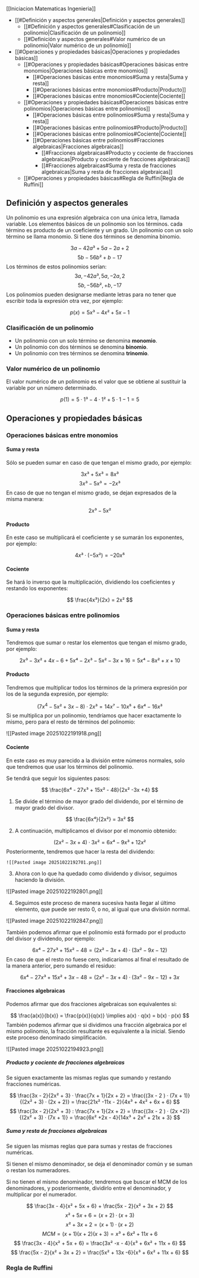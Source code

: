 [[Iniciacion Matematicas Ingenieria]]

- [[#Definición y aspectos generales|Definición y aspectos generales]]
	- [[#Definición y aspectos generales#Clasificación de un polinomio|Clasificación de un polinomio]]
	- [[#Definición y aspectos generales#Valor numérico de un polinomio|Valor numérico de un polinomio]]
- [[#Operaciones y propiedades básicas|Operaciones y propiedades básicas]]
	- [[#Operaciones y propiedades básicas#Operaciones básicas entre monomios|Operaciones básicas entre monomios]]
		- [[#Operaciones básicas entre monomios#Suma y resta|Suma y resta]]
		- [[#Operaciones básicas entre monomios#Producto|Producto]]
		- [[#Operaciones básicas entre monomios#Cociente|Cociente]]
	- [[#Operaciones y propiedades básicas#Operaciones básicas entre polinomios|Operaciones básicas entre polinomios]]
		- [[#Operaciones básicas entre polinomios#Suma y resta|Suma y resta]]
		- [[#Operaciones básicas entre polinomios#Producto|Producto]]
		- [[#Operaciones básicas entre polinomios#Cociente|Cociente]]
		- [[#Operaciones básicas entre polinomios#Fracciones algebraicas|Fracciones algebraicas]]
			- [[#Fracciones algebraicas#Producto y cociente de fracciones algebraicas|Producto y cociente de fracciones algebraicas]]
			- [[#Fracciones algebraicas#Suma y resta de fracciones algebraicas|Suma y resta de fracciones algebraicas]]
	- [[#Operaciones y propiedades básicas#Regla de Ruffini|Regla de Ruffini]]


## Definición y aspectos generales

Un polinomio es una expresión algebraica con una única letra, llamada variable. Los elementos básicos de un polinomio son los términos. cada término es producto de un coeficiente y un grado. Un polinomio con un solo término se llama monomio. Si tiene dos términos se denomina binomio.

$$
3a - 42a³ + 5a -2a +2
$$
$$
5b - 56b² + b - 17
$$
Los términos de estos polinomios serían:
$$
3a, -42a³ ,5a, -2a, 2
$$
$$
5b, -56b², +b, -17
$$
Los polinomios pueden designarse mediante letras para no tener que escribir toda la expresión otra vez, por ejemplo:

$$
p(x) = 5x³ - 4x² + 5x - 1
$$

### Clasificación de un polinomio

- Un polinomio con un solo término se denomina **monomio**.
- Un polinomio con dos términos se denomina **binomio**.
- Un polinomio con tres términos se denomina **trinomio**.

### Valor numérico de un polinomio

El valor numérico de un polinomio es el valor que se obtiene al sustituir la variable por un número determinado.

$$
p(1) = 5 · 1³ - 4 · 1² + 5·1 - 1 = 5
$$

## Operaciones y propiedades básicas

### Operaciones básicas entre monomios

#### Suma y resta

Sólo se pueden sumar en caso de que tengan el mismo grado, por ejemplo:

$$
3x³ + 5x³ = 8x³
$$
$$
3x³ - 5x³ = -2x³
$$
En caso de que no tengan el mismo grado, se dejan expresados de la misma manera:

$$
2x³ - 5x²
$$
#### Producto

En este caso se multiplicará el coeficiente y se sumarán los exponentes, por ejemplo:

$$
4x³ · (-5x²) = -20x⁵
$$
#### Cociente

Se hará lo inverso que la multiplicación, dividiendo los coeficientes y restando los exponentes:

$$
\frac{4x³}{2x} = 2x²
$$

### Operaciones básicas entre polinomios

#### Suma y resta

Tendremos que sumar o restar los elementos que tengan el mismo grado, por ejemplo:

$$
2x³ - 3x² + 4x - 6 + 5x⁴ - 2x³ - 5x² - 3x + 16 = 5x⁴ -8x² +x + 10
$$
#### Producto

Tendremos que multiplicar todos los términos de la primera expresión por los de la segunda expresión, por ejemplo:

$$
(7x^4 - 5x² + 3x - 8) · 2x³ = 14x⁷ - 10x⁵ + 6x⁴ - 16x³
$$
Si se multiplica por un polinomio, tendríamos que hacer exactamente lo mismo, pero para el resto de términos del polinomio:

![[Pasted image 20251022191918.png]]

#### Cociente

En este caso es muy parecido a la división entre números normales, solo que tendremos que usar los términos del polinomio.

Se tendrá que seguir los siguientes pasos:

$$
\frac{6x⁴ - 27x³ + 15x² - 48}{2x² -3x +4}
$$

1) Se divide el término de mayor grado del dividendo, por el término de mayor grado del divisor.

$$
\frac{6x⁴}{2x²} = 3x²
$$

2) A continuación, multiplicamos el divisor por el monomio obtenido:

$$
(2x² - 3x + 4) · 3x² = 6x⁴ - 9x³ + 12x²
$$
	Posteriormente, tendremos que hacer la resta del dividendo:
	
	![[Pasted image 20251022192701.png]]
	
3) Ahora con lo que ha quedado como dividendo y divisor, seguimos haciendo la división.

![[Pasted image 20251022192801.png]]

4) Seguimos este proceso de manera sucesiva hasta llegar al último elemento, que puede ser resto 0, o no, al igual que una división normal.

![[Pasted image 20251022192847.png]]

También podemos afirmar que el polinomio está formado por el producto del divisor y dividendo, por ejemplo:

$$
6x⁴ - 27x³ + 15x² - 48 = (2x² - 3x + 4) · (3x² - 9x - 12)
$$
En caso de que el resto no fuese cero, indicaríamos al final el resultado de la manera anterior, pero sumando el residuo:

$$
6x⁴ - 27x³ + 15x² + 3x - 48 = (2x² - 3x + 4) · (3x² - 9x - 12) + 3x
$$
#### Fracciones algebraicas

Podemos afirmar que dos fracciones algebraicas son equivalentes si:

$$
\frac{a(x)}{b(x)} = \frac{p(x)}{q(x)} \implies a(x) · q(x) = b(x) · p(x)
$$
También podemos afirmar que si dividimos una fracción algebraica por el mismo polinomio, la fracción resultante es equivalente a la inicial. Siendo este proceso denominado simplificación.

![[Pasted image 20251022194923.png]]

##### Producto y cociente de fracciones algebraicas

Se siguen exactamente las mismas reglas que sumando y restando fracciones numéricas.

$$
\frac{3x - 2}{2x² + 3} · \frac{7x + 1}{2x + 2} = \frac{(3x - 2 ) · (7x + 1)} {(2x² + 3) · (2x + 2)} = \frac{21x² -11x - 2}{4x³ + 4x² + 6x + 6}
$$
$$
\frac{3x - 2}{2x² + 3} : \frac{7x + 1}{2x + 2} = \frac{(3x - 2 ) · (2x +2)} {(2x² + 3) · (7x + 1)} = \frac{6x² +2x - 4}{14x³ + 2x² + 21x + 3}
$$

##### Suma y resta de fracciones algebraicas

Se siguen las mismas reglas que para sumas y restas de fracciones numéricas.

Si tienen el mismo denominador, se deja el denominador común y se suman o restan los numeradores.

Si no tienen el mismo denominador, tendremos que buscar el MCM de los denominadores, y posteriormente, dividirlo entre el denominador, y multiplicar por el numerador.

$$
\frac{3x - 4}{x² + 5x + 6} + \frac{5x - 2}{x² + 3x + 2}
$$
$$
x² + 5x + 6 = (x+2)·(x+3)
$$
$$
x² + 3x + 2 = (x +1)·(x+2)
$$
$$
MCM = (x+1)(x+2)(x+3) = x³ + 6x² + 11x + 6
$$
$$
\frac{3x - 4}{x² + 5x + 6} = \frac{3x² -x - 4}{x³ + 6x² + 11x + 6}
$$
$$
\frac{5x - 2}{x² + 3x + 2} = \frac{5x² + 13x -6}{x³ + 6x² + 11x + 6}
$$

### Regla de Ruffini
